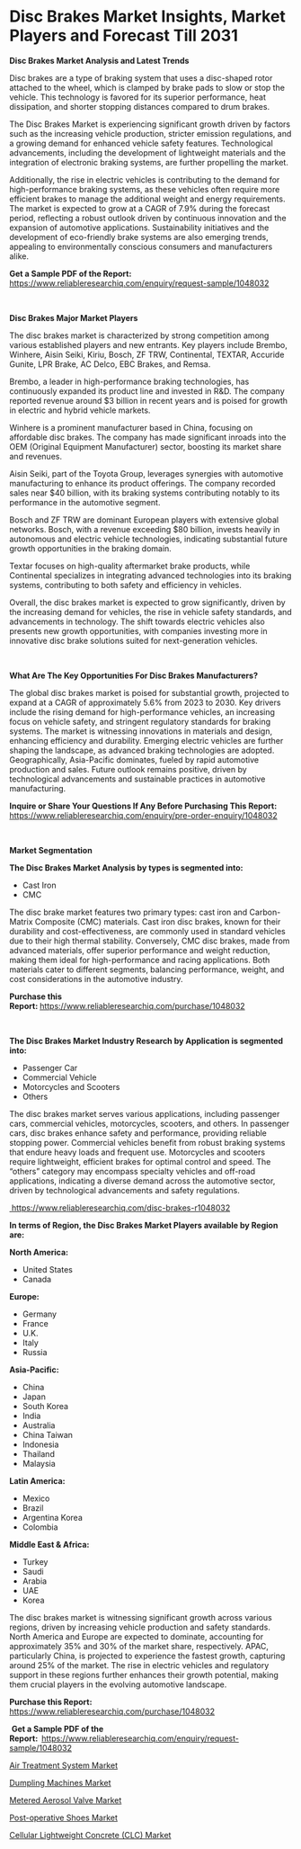 <p><h1>Disc Brakes Market Insights, Market Players and Forecast Till 2031</h1></p><p><strong>Disc Brakes Market Analysis and Latest Trends</strong></p>
<p><p>Disc brakes are a type of braking system that uses a disc-shaped rotor attached to the wheel, which is clamped by brake pads to slow or stop the vehicle. This technology is favored for its superior performance, heat dissipation, and shorter stopping distances compared to drum brakes. </p><p>The Disc Brakes Market is experiencing significant growth driven by factors such as the increasing vehicle production, stricter emission regulations, and a growing demand for enhanced vehicle safety features. Technological advancements, including the development of lightweight materials and the integration of electronic braking systems, are further propelling the market. </p><p>Additionally, the rise in electric vehicles is contributing to the demand for high-performance braking systems, as these vehicles often require more efficient brakes to manage the additional weight and energy requirements. The market is expected to grow at a CAGR of 7.9% during the forecast period, reflecting a robust outlook driven by continuous innovation and the expansion of automotive applications. Sustainability initiatives and the development of eco-friendly brake systems are also emerging trends, appealing to environmentally conscious consumers and manufacturers alike.</p></p>
<p><strong>Get a Sample PDF of the Report:&nbsp;</strong> <a href="https://www.reliableresearchiq.com/enquiry/request-sample/1048032?utm_campaign=1137&utm_medium=2&utm_source=Github&utm_content=ia&utm_term=20102024&utm_id=disc-brakes">https://www.reliableresearchiq.com/enquiry/request-sample/1048032</a></p>
<p>&nbsp;</p>
<p><strong>Disc Brakes Major Market Players</strong></p>
<p><p>The disc brakes market is characterized by strong competition among various established players and new entrants. Key players include Brembo, Winhere, Aisin Seiki, Kiriu, Bosch, ZF TRW, Continental, TEXTAR, Accuride Gunite, LPR Brake, AC Delco, EBC Brakes, and Remsa. </p><p>Brembo, a leader in high-performance braking technologies, has continuously expanded its product line and invested in R&D. The company reported revenue around $3 billion in recent years and is poised for growth in electric and hybrid vehicle markets.</p><p>Winhere is a prominent manufacturer based in China, focusing on affordable disc brakes. The company has made significant inroads into the OEM (Original Equipment Manufacturer) sector, boosting its market share and revenues.</p><p>Aisin Seiki, part of the Toyota Group, leverages synergies with automotive manufacturing to enhance its product offerings. The company recorded sales near $40 billion, with its braking systems contributing notably to its performance in the automotive segment.</p><p>Bosch and ZF TRW are dominant European players with extensive global networks. Bosch, with a revenue exceeding $80 billion, invests heavily in autonomous and electric vehicle technologies, indicating substantial future growth opportunities in the braking domain.</p><p>Textar focuses on high-quality aftermarket brake products, while Continental specializes in integrating advanced technologies into its braking systems, contributing to both safety and efficiency in vehicles. </p><p>Overall, the disc brakes market is expected to grow significantly, driven by the increasing demand for vehicles, the rise in vehicle safety standards, and advancements in technology. The shift towards electric vehicles also presents new growth opportunities, with companies investing more in innovative disc brake solutions suited for next-generation vehicles.</p></p>
<p>&nbsp;</p>
<p><strong>What Are The Key Opportunities For Disc Brakes Manufacturers?</strong></p>
<p><p>The global disc brakes market is poised for substantial growth, projected to expand at a CAGR of approximately 5.6% from 2023 to 2030. Key drivers include the rising demand for high-performance vehicles, an increasing focus on vehicle safety, and stringent regulatory standards for braking systems. The market is witnessing innovations in materials and design, enhancing efficiency and durability. Emerging electric vehicles are further shaping the landscape, as advanced braking technologies are adopted. Geographically, Asia-Pacific dominates, fueled by rapid automotive production and sales. Future outlook remains positive, driven by technological advancements and sustainable practices in automotive manufacturing.</p></p>
<p><strong>Inquire or Share Your Questions If Any Before Purchasing This Report:</strong> <a href="https://www.reliableresearchiq.com/enquiry/pre-order-enquiry/1048032?utm_campaign=1137&utm_medium=2&utm_source=Github&utm_content=ia&utm_term=20102024&utm_id=disc-brakes">https://www.reliableresearchiq.com/enquiry/pre-order-enquiry/1048032</a></p>
<p>&nbsp;</p>
<p><strong>Market Segmentation</strong></p>
<p><strong>The Disc Brakes Market Analysis by types is segmented into:</strong></p>
<p><ul><li>Cast Iron</li><li>CMC</li></ul></p>
<p><p>The disc brake market features two primary types: cast iron and Carbon-Matrix Composite (CMC) materials. Cast iron disc brakes, known for their durability and cost-effectiveness, are commonly used in standard vehicles due to their high thermal stability. Conversely, CMC disc brakes, made from advanced materials, offer superior performance and weight reduction, making them ideal for high-performance and racing applications. Both materials cater to different segments, balancing performance, weight, and cost considerations in the automotive industry.</p></p>
<p><strong>Purchase this Report:&nbsp;</strong><a href="https://www.reliableresearchiq.com/purchase/1048032?utm_campaign=1137&utm_medium=2&utm_source=Github&utm_content=ia&utm_term=20102024&utm_id=disc-brakes">https://www.reliableresearchiq.com/purchase/1048032</a></p>
<p>&nbsp;</p>
<p><strong>The Disc Brakes Market Industry Research by Application is segmented into:</strong></p>
<p><ul><li>Passenger Car</li><li>Commercial Vehicle</li><li>Motorcycles and Scooters</li><li>Others</li></ul></p>
<p><p>The disc brakes market serves various applications, including passenger cars, commercial vehicles, motorcycles, scooters, and others. In passenger cars, disc brakes enhance safety and performance, providing reliable stopping power. Commercial vehicles benefit from robust braking systems that endure heavy loads and frequent use. Motorcycles and scooters require lightweight, efficient brakes for optimal control and speed. The “others” category may encompass specialty vehicles and off-road applications, indicating a diverse demand across the automotive sector, driven by technological advancements and safety regulations.</p></p>
<p><a href="https://www.reliableresearchiq.com/disc-brakes-r1048032?utm_campaign=1137&utm_medium=2&utm_source=Github&utm_content=ia&utm_term=20102024&utm_id=disc-brakes">&nbsp;https://www.reliableresearchiq.com/disc-brakes-r1048032</a></p>
<p><strong>In terms of Region, the Disc Brakes Market Players available by Region are:</strong></p>
<p>
    <p> <strong> North America: </strong>
        <ul>
            <li>United States</li>
            <li>Canada</li>
        </ul>
        </p> 
    <p> <strong> Europe: </strong>
        <ul>
            <li>Germany</li>
            <li>France</li>
            <li>U.K.</li>
            <li>Italy</li>
            <li>Russia</li>
        </ul>
        </p> 
    <p> <strong> Asia-Pacific: </strong>
        <ul>
            <li>China</li>
            <li>Japan</li>
            <li>South Korea</li>
            <li>India</li>
            <li>Australia</li>
            <li>China Taiwan</li>
            <li>Indonesia</li>
            <li>Thailand</li>
            <li>Malaysia</li>
        </ul>
        </p> 
    <p> <strong> Latin America: </strong>
        <ul>
            <li>Mexico</li>
            <li>Brazil</li>
            <li>Argentina Korea</li>
            <li>Colombia</li>
        </ul>
        </p> 
    <p> <strong> Middle East & Africa: </strong>
        <ul>
            <li>Turkey</li>
            <li>Saudi</li>
            <li>Arabia</li>
            <li>UAE</li>
            <li>Korea</li>
        </ul>
    </p>
    </p>
<p><p>The disc brakes market is witnessing significant growth across various regions, driven by increasing vehicle production and safety standards. North America and Europe are expected to dominate, accounting for approximately 35% and 30% of the market share, respectively. APAC, particularly China, is projected to experience the fastest growth, capturing around 25% of the market. The rise in electric vehicles and regulatory support in these regions further enhances their growth potential, making them crucial players in the evolving automotive landscape.</p></p>
<p><strong>Purchase this Report: </strong><a href="https://www.reliableresearchiq.com/purchase/1048032?utm_campaign=1137&utm_medium=2&utm_source=Github&utm_content=ia&utm_term=20102024&utm_id=disc-brakes">https://www.reliableresearchiq.com/purchase/1048032</a></p>
<p>&nbsp;<strong>Get a Sample PDF of the Report:&nbsp;&nbsp;</strong><a href="https://www.reliableresearchiq.com/enquiry/request-sample/1048032?utm_campaign=1137&utm_medium=2&utm_source=Github&utm_content=ia&utm_term=20102024&utm_id=disc-brakes">https://www.reliableresearchiq.com/enquiry/request-sample/1048032</a></p>
<p><strong></strong></p>
<p><p><a href="https://issuu.com/reportprime-2/docs/air-treatment-system-market-size-20_488d6b7b6dcff3?utm_campaign=1137&utm_medium=2&utm_source=Github&utm_content=ia&utm_term=20102024&utm_id=disc-brakes">Air Treatment System Market</a></p><p><a href="https://issuu.com/reportprime-2/docs/dumpling-machines-market-size-2030._8169c2b610f9bf?utm_campaign=1137&utm_medium=2&utm_source=Github&utm_content=ia&utm_term=20102024&utm_id=disc-brakes">Dumpling Machines Market</a></p><p><a href="https://www.linkedin.com/pulse/future-metered-aerosol-valve-market-global-forecast-trends-yexhf?utm_campaign=1137&utm_medium=2&utm_source=Github&utm_content=ia&utm_term=20102024&utm_id=disc-brakes">Metered Aerosol Valve Market</a></p><p><a href="https://github.com/chaschadedn/Market-Research-Report-List-1/blob/main/post-operative-shoes-market.md?utm_campaign=1137&utm_medium=2&utm_source=Github&utm_content=ia&utm_term=20102024&utm_id=disc-brakes">Post-operative Shoes Market</a></p><p><a href="https://github.com/kyleetroxilbu/Market-Research-Report-List-1/blob/main/cellular-lightweight-concrete-clc-market.md?utm_campaign=1137&utm_medium=2&utm_source=Github&utm_content=ia&utm_term=20102024&utm_id=disc-brakes">Cellular Lightweight Concrete (CLC) Market</a></p></p>